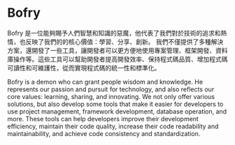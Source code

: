 # Bofry

Bofry 是一位能夠賜予人們智慧和知識的惡魔，他代表了我們對於技術的追求和熱情，也反映了我們的的核心價值：學習、分享、創新。 我們不僅提供了多種解決方案，還開發了一些工具，讓開發者可以更方便地使用專案管理、框架開發、資料庫操作等。這些工具可以幫助開發者提高開發效率、保持程式碼品質、增加程式碼可讀性和可維護性，從而實現程式碼的統一性和標準化。

Bofry is a demon who can grant people wisdom and knowledge. He represents our passion and pursuit for technology, and also reflects our core values: learning, sharing, and innovating. We not only offer various solutions, but also develop some tools that make it easier for developers to use project management, framework development, database operation, and more. These tools can help developers improve their development efficiency, maintain their code quality, increase their code readability and maintainability, and achieve code consistency and standardization.
